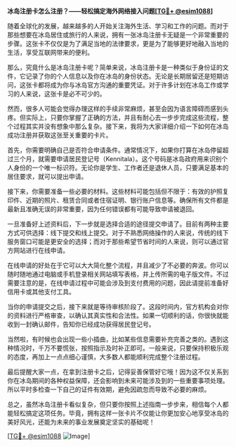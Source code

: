 **冰岛注册卡怎么注册？——轻松搞定海外网络接入问题[[TG💪+ @esim1088](https://t.me/s/esim1088)]**

随着全球化的发展，越来越多的人开始关注海外生活、学习和工作的问题。而对于那些想要在冰岛居住或旅行的人来说，拥有一张冰岛注册卡无疑是一个非常重要的步骤。这张卡不仅仅是为了满足当地的法律要求，更是为了能够更好地融入当地的生活，享受互联网带来的便利。

那么，究竟什么是冰岛注册卡呢？简单来说，冰岛注册卡是一种类似于身份证的文件，它记录了你的个人信息以及你在冰岛的身份状态。无论是长期居留还是短期访问，这张卡都将成为你与冰岛官方沟通的重要凭证。对于许多计划在冰岛工作或学习的人来说，这张卡是必不可少的。

然而，很多人可能会觉得办理这样的手续非常麻烦，甚至会因为语言障碍而感到头疼。但实际上，只要你掌握了正确的方法，并且有耐心去一步步完成这些流程，整个过程其实并没有想象中那么复杂。接下来，我将为大家详细介绍一下如何在冰岛成功注册并获取这张至关重要的卡片。

首先，你需要明确自己是否符合申请条件。通常情况下，如果你打算在冰岛停留超过三个月，就需要申请居民登记号（Kennitala）。这个号码是冰岛政府用来识别个人身份的一个唯一标识符。无论你是学生、工作者还是退休人员，只要满足基本的居住要求，就可以提出申请。

接下来，你需要准备一些必要的材料。这些材料可能包括但不限于：有效的护照复印件、近期的照片、租赁合同或者住宿证明、银行账户信息等。确保所有文件都是最新且准确无误的非常重要，因为任何错误都有可能导致申请被退回。

一旦准备好上述资料后，下一步就是选择合适的途径提交申请了。目前有两种主要方式可供选择：线下提交和线上提交。对于不熟悉网络操作的人来说，传统的线下服务窗口可能是更安全的选择；而对于那些希望节省时间的人来说，则可以通过官方网站进行在线申请。

在线申请的好处在于它可以大大简化整个流程，并且减少了不必要的奔波。你可以随时随地通过电脑或手机登录相关网站填写表格，并上传所需的电子版文件。不过需要注意的是，在线申请过程中可能会涉及到支付费用的问题，因此请提前准备好信用卡或其他支付工具。

当你的申请提交之后，接下来就是等待审核阶段了。这段时间内，官方机构会对你的资料进行严格审查，以确认其真实性和合法性。如果一切顺利的话，你很快就能收到一封确认邮件，告知你已经成功获得居民登记号。

当然啦，有时候也会出现一些小插曲，比如某些信息需要补充完善之类的。遇到这种情况时，千万不要慌张，按照指示及时补正即可。一般来说，只要保持积极乐观的态度，再加上一点点细心谨慎，大多数人都能顺利完成整个注册过程。

最后提醒大家一点，在拿到注册卡之后，记得妥善保管好它哦！因为这不仅关系到你在冰岛期间的各种权益保障，还会影响到未来可能涉及到的一些重要事项处理。所以平时多检查一下自己的证件有效期，避免因疏忽而导致不必要的麻烦。

总之，虽然冰岛注册卡看似复杂，但只要你按照上述指南一步步来，相信每个人都能轻松搞定这项任务。毕竟，拥有这样一张卡片不仅能让你更加安心地享受冰岛的美好风光，还能为未来的事业发展奠定坚实的基础呢！

[[TG💪+ @esim1088](https://t.me/s/esim1088) ![Image](https://i.postimg.cc/4NQfJmqS/Snipaste-2025-05-13-00-14-12.png)]